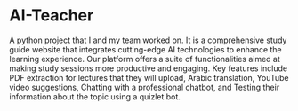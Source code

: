 # AI-Teacher
A python project that I and my team worked on. It is a comprehensive study guide website that integrates cutting-edge AI technologies to enhance the learning experience. Our platform offers a suite of functionalities aimed at making study sessions more productive and engaging. Key features include PDF extraction for lectures that they will upload, Arabic translation, YouTube video suggestions, Chatting with a professional chatbot, and Testing their information about the topic using a quizlet bot.
